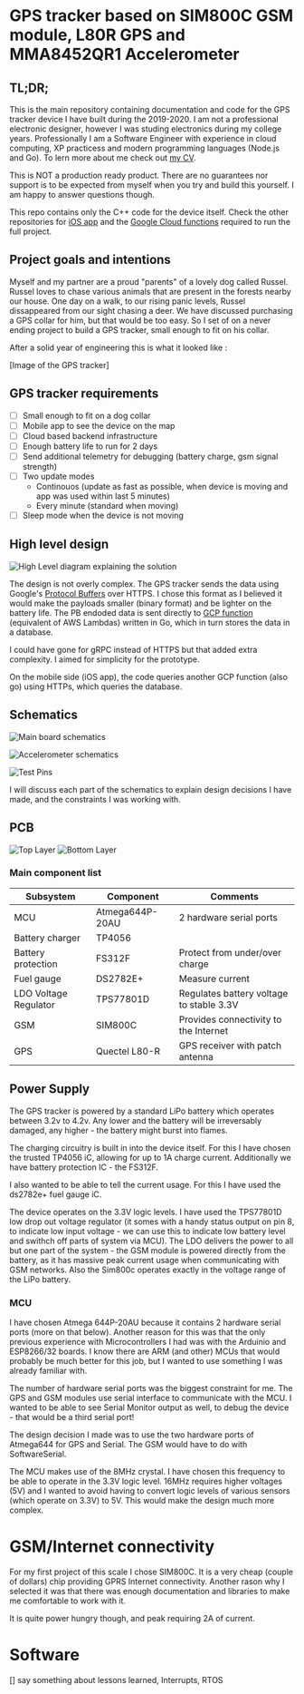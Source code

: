 # GPS tracker based on SIM800C GSM module, L80R GPS and MMA8452QR1 Accelerometer

## TL;DR;

This is the main repository containing documentation and code for the GPS tracker device I have built during the 2019-2020. I am not a professional electronic designer, however I was studing electronics during my college years. Professionally I am a Software Engineer with experience in cloud computing, XP practicess and modern programming languages (Node.js and Go). To lern more about me check out [my CV](https://rafaljachimczyk.github.io/markdown-cv/).

This is NOT a production ready product. There are no guarantees nor support is to be expected from myself when you try and build this yourself. I am happy to answer questions though. 

This repo contains only the C++ code for the device itself. Check the other repositories for [iOS app]() and the [Google Cloud functions]() required to run the full project.

## Project goals and intentions

Myself and my partner are a proud "parents" of a lovely dog called Russel. Russel loves to chase various animals that are present in the forests nearby our house. One day on a walk, to our rising panic levels, Russel dissappeared from our sight chasing a deer. We have discussed purchasing a GPS collar for him, but that would be too easy. So I set of on a never ending project to build a GPS tracker, small enough to fit on his collar. 

After a solid year of engineering this is what it looked like : 

[Image of the GPS tracker]

## GPS tracker requirements

- [ ] Small enough to fit on a dog collar
- [ ] Mobile app to see the device on the map
- [ ] Cloud based backend infrastructure
- [ ] Enough battery life to run for 2 days
- [ ] Send additional telemetry for debugging (battery charge, gsm signal strength)
- [ ] Two update modes
    - Continouos (update as fast as possible, when device is moving and app was used within last 5 minutes)
    - Every minute (standard when moving)
- [ ] Sleep mode when the device is not moving

## High level design

![High Level diagram explaining the solution](docs/images/high-level.drawio.png)

The design is not overly complex. The GPS tracker sends the data using Google's [Protocol Buffers](https://developers.google.com/protocol-buffers) over HTTPS. I chose this format as I believed it would make the payloads smaller (binary format) and be lighter on the battery life. The PB endoded data is sent directly to [GCP function](https://cloud.google.com/functions) (equivalent of AWS Lambdas) written in Go, which in turn stores the data in a database. 

I could have gone for gRPC instead of HTTPS but that added extra complexity. I aimed for simplicity for the prototype. 

On the mobile side (iOS app), the code queries another GCP function (also go) using HTTPs, which queries the database. 

## Schematics

![Main board schematics](docs/images/Main.png)

![Accelerometer schematics](docs/images/Accelerometer.png)

![Test Pins](docs/images/Test-Pins.png)

I will discuss each part of the schematics to explain design decisions I have made, and the constraints I was working with. 

## PCB

![Top Layer](docs/images/pcb-top.png)
![Bottom Layer](docs/images/pcb-bottom.png)

### Main component list

| Subsystem | Component | Comments |
|-----------|-----------------|------------------------|
| MCU       | Atmega644P-20AU | 2 hardware serial ports|
| Battery charger | TP4056 | |
| Battery protection | FS312F | Protect from under/over charge|
| Fuel gauge | DS2782E+ | Measure current |
| LDO Voltage Regulator | TPS77801D | Regulates battery voltage to stable 3.3V |
| GSM | SIM800C | Provides connectivity to the Internet |
| GPS | Quectel L80-R | GPS receiver with patch antenna |


## Power Supply

The GPS tracker is powered by a standard LiPo battery which operates between 3.2v to 4.2v. Any lower and the battery will be irreversably damaged, any higher - the battery might burst into flames. 

The charging circuitry is built in into the device itself. For this I have chosen the trusted TP4056 iC, allowing for up to 1A charge current. Additionally we have battery protection IC - the FS312F.

I also wanted to be able to tell the current usage. For this I have used the ds2782e+ fuel gauge iC. 

The device operates on the 3.3V logic levels.
I have used the TPS77801D low drop out voltage regulator (it somes with a handy status output on pin 8, to indicate low input voltage - we can use this to indicate low battery level and swithch off parts of system via MCU). The LDO delivers the power to all but one part of the system - the GSM module is powered directly from the battery, as it has massive peak current usage when communicating with GSM networks. Also the Sim800c operates exactly in the voltage range of the LiPo battery.


### MCU

I have chosen Atmega 644P-20AU because it contains 2 hardware serial ports (more on that below). Another reason for this was that the only previous experience with Microcontrollers I had was with the Arduinio and ESP8266/32 boards. I know there are ARM (and other) MCUs that would probably be much better for this job, but I wanted to use something I was already familiar with.

The number of hardware serial ports was the biggest constraint for me. The GPS and GSM modules use serial interface to communicate with the MCU. I wanted to be able to see Serial Monitor output as well, to debug the device - that would be a third serial port! 

The design decision I made was to use the two hardware ports of Atmega644 for GPS and Serial. The GSM would have to do with SoftwareSerial.

The MCU makes use of the 8MHz crystal. I have chosen this frequency to be able to operate in the 3.3V logic level. 16MHz requires higher voltages (5V) and I wanted to avoid having to convert logic levels of various sensors (which operate on 3.3V) to 5V. This would make the design much more complex. 

# GSM/Internet connectivity

For my first project of this scale I chose SIM800C. It is a very cheap (couple of dollars) chip providing GPRS Internet connectivity. Another rason why I selected it was that there was enough documentation and libraries to make me comfortable to work with it. 

It is quite power hungry though, and peak requiring 2A of current. 


# Software

[] say something about lessons learned, Interrupts, RTOS